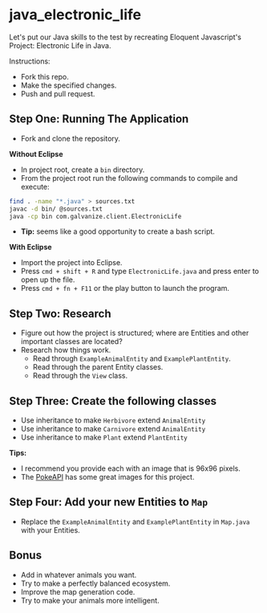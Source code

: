 # java_electronic_life

Let's put our Java skills to the test by recreating Eloquent Javascript's Project: Electronic Life in Java.

Instructions:

- Fork this repo.
- Make the specified changes.
- Push and pull request.

## Step One: Running The Application

- Fork and clone the repository.

**Without Eclipse**

- In project root, create a `bin` directory.
- From the project root run the following commands to compile and execute:

```bash
find . -name "*.java" > sources.txt
javac -d bin/ @sources.txt
java -cp bin com.galvanize.client.ElectronicLife
```

- **Tip:** seems like a good opportunity to create a bash script.

**With Eclipse**

- Import the project into Eclipse.
- Press `cmd + shift + R` and type `ElectronicLife.java` and press enter to open up the file.
- Press `cmd + fn + F11` or the play button to launch the program.

## Step Two: Research

- Figure out how the project is structured; where are Entities and other important classes are located?
- Research how things work.
  - Read through `ExampleAnimalEntity` and `ExamplePlantEntity`.
  - Read through the parent Entity classes.
  - Read through the `View` class.

## Step Three: Create the following classes

- Use inheritance to make `Herbivore` extend `AnimalEntity`
- Use inheritance to make `Carnivore` extend `AnimalEntity`
- Use inheritance to make  `Plant` extend `PlantEntity`

**Tips:**

- I recommend you provide each with an image that is 96x96 pixels.
- The [PokeAPI](http://pokeapi.co/) has some great images for this project.

## Step Four: Add your new Entities to `Map`

- Replace the `ExampleAnimalEntity` and `ExamplePlantEntity` in `Map.java` with your Entities.

## Bonus

- Add in whatever animals you want.
- Try to make a perfectly balanced ecosystem.
- Improve the map generation code.
- Try to make your animals more intelligent.
